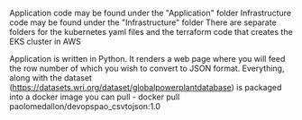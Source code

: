 Application code may be found under the "Application" folder
Infrastructure code may be found under the "Infrastructure" folder
There are separate folders for the kubernetes yaml files and the terraform code that creates the EKS cluster in AWS

Application is written in Python. It renders a web page where you will feed the row number of which you wish to convert to JSON format.
Everything, along with the dataset (https://datasets.wri.org/dataset/globalpowerplantdatabase) is packaged into a docker image you can pull - docker pull paolomedallon/devopspao_csvtojson:1.0
